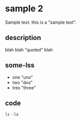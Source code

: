 # sample 2

Sample text. this is a "sample text".

## description 

blah blah "quoted" blah

## some-lss

- one "uno"
- two "dos"
- tres "three"

## code

```
ls -la
```
